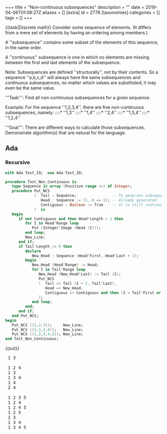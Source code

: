 +++
title = "Non-continuous subsequences"
description = ""
date = 2019-04-06T01:08:27Z
aliases = []
[extra]
id = 2778
[taxonomies]
categories = []
tags = []
+++

{{task|Discrete math}}
Consider some sequence of elements. (It differs from a mere set of elements by having an ordering among members.)

A ''subsequence'' contains some subset of the elements of this sequence, in the same order.

A ''continuous'' subsequence is one in which no elements are missing between the first and last elements of the subsequence.

Note: Subsequences are defined ''structurally'', not by their contents. 
So a sequence ''a,b,c,d'' will always have the same subsequences and continuous subsequences, no matter which values are substituted; it may even be the same value.

'''Task''': Find all non-continuous subsequences for a given sequence. 

Example: For the sequence   ''1,2,3,4'',   there are five non-continuous subsequences, namely: 
::::*   ''1,3''
::::*   ''1,4''
::::*   ''2,4''
::::*   ''1,3,4''
::::*   ''1,2,4''

'''Goal''': There are different ways to calculate those subsequences. Demonstrate algorithm(s) that are natural for the language.


## Ada


### Recursive


```ada
with Ada.Text_IO;  use Ada.Text_IO;

procedure Test_Non_Continuous is
   type Sequence is array (Positive range <>) of Integer;
   procedure Put_NCS
             (  Tail : Sequence;                -- To generate subsequences of
                Head : Sequence := (1..0 => 1); -- Already generated
                Contiguous : Boolean := True    -- It is still continuous
             )  is
   begin
      if not Contiguous and then Head'Length > 1 then
         for I in Head'Range loop
            Put (Integer'Image (Head (I)));
         end loop;
         New_Line;
      end if;
      if Tail'Length /= 0 then 
         declare
            New_Head : Sequence (Head'First..Head'Last + 1);
         begin
            New_Head (Head'Range) := Head;
            for I in Tail'Range loop
               New_Head (New_Head'Last) := Tail (I);
               Put_NCS
               (  Tail => Tail (I + 1..Tail'Last),
                  Head => New_Head,
                  Contiguous => Contiguous and then (I = Tail'First or else Head'Length = 0)
               );
            end loop;
         end;
      end if;
   end Put_NCS;
begin
   Put_NCS ((1,2,3));     New_Line;
   Put_NCS ((1,2,3,4));   New_Line;
   Put_NCS ((1,2,3,4,5)); New_Line;
end Test_Non_Continuous;
```


{{out}}
<pre style="height:30ex;overflow:scroll"> 1 3

 1 2 4
 1 3
 1 3 4
 1 4
 2 4

 1 2 3 5
 1 2 4
 1 2 4 5
 1 2 5
 1 3
 1 3 4
 1 3 4 5
 1 3 5
 1 4
 1 4 5
 1 5
 2 3 5
 2 4
 2 4 5
 2 5
 3 5
```



## ALGOL 68


### Recursive

{{trans|Ada}} - note: This specimen retains the original [[Non-continuous subsequences#Ada|Ada]] coding style. 
{{wont work with|ALGOL 68|Revision 1 - ANDIF, OREL extensions to language used - used to mimic Ada}}
{{works with|ALGOL 68G|Any - tested with release [http://sourceforge.net/projects/algol68/files/algol68g/algol68g-1.18.0/algol68g-1.18.0-9h.tiny.el5.centos.fc11.i386.rpm/download 1.18.0-9h.tiny]}}

{{works with|ELLA ALGOL 68|Any (with appropriate job cards) - tested with release [http://sourceforge.net/projects/algol68/files/algol68toc/algol68toc-1.8.8d/algol68toc-1.8-8d.fc9.i386.rpm/download 1.8-8d]}}

```algol68
PROC test non continuous = VOID: BEGIN
   MODE SEQMODE = CHAR;
   MODE SEQ = [1:0]SEQMODE;
   MODE YIELDSEQ = PROC(SEQ)VOID;

   PROC gen ncs =
             (  SEQ tail,       # To generate subsequences of #
                SEQ head,       #           Already generated #
                BOOL contiguous,#      It is still continuous #
                YIELDSEQ yield
             )  VOID:
   BEGIN
      IF NOT contiguous ANDTH UPB head > 1 THEN
         yield (head)
      FI;
      IF UPB tail /= 0 THEN 
            [UPB head+1]SEQMODE new head;
            new head [:UPB head] := head;
            FOR i TO UPB tail DO
               new head [UPB new head] := tail [i];
               gen ncs
               (  tail[i + 1:UPB tail],
                  new head,
                  contiguous ANDTH (i = LWB tail OREL UPB head = 0),
                  yield
               )
            OD
      FI
   END # put ncs #;

 # FOR SEQ seq IN # gen ncs(("a","e","i","o","u"), (), TRUE, # ) DO ( #
 ##   (SEQ seq)VOID:
      print((seq, new line))
 # OD # )
END; test non continuous
```

{{out}}

```txt

aeiu
aeo
aeou
aeu
ai
aio
aiou
aiu
ao
aou
au
eiu
eo
eou
eu
iu

```


### Iterative

{{trans|C}} - note: This specimen retains the original [[Non-continuous subsequences#C|C]] coding style. 

{{works with|ALGOL 68|Revision 1 - no extensions to language used}}

{{works with|ALGOL 68G|Any - tested with release [http://sourceforge.net/projects/algol68/files/algol68g/algol68g-1.18.0/algol68g-1.18.0-9h.tiny.el5.centos.fc11.i386.rpm/download 1.18.0-9h.tiny]}}

{{works with|ELLA ALGOL 68|Any (with appropriate job cards) - tested with release [http://sourceforge.net/projects/algol68/files/algol68toc/algol68toc-1.8.8d/algol68toc-1.8-8d.fc9.i386.rpm/download 1.8-8d]}}

Note: This specimen can only handle sequences of length less than ''bits width'' of '''bits'''.

```algol68
MODE SEQMODE = STRING;
MODE SEQ = [1:0]SEQMODE;
MODE YIELDSEQ = PROC(SEQ)VOID;

PROC gen ncs = (SEQ seq, YIELDSEQ yield)VOID:
BEGIN
  IF UPB seq - 1 > bits width THEN stop FI;
  [UPB seq]SEQMODE out;  INT upb out;

  BITS lim := 16r1 SHL UPB seq;
  BITS upb k := lim SHR 1;
  # assert(lim); #

  BITS empty = 16r000000000; # const #

  FOR j TO ABS lim-1 DO
    INT state := 1;
    BITS k1 := upb k; 
    WHILE k1 NE empty DO
      BITS b := BIN j AND k1;
      CASE state IN
        # state 1 # IF b NE empty THEN state +:= 1 FI,
        # state 2 # IF b EQ empty THEN state +:= 1 FI,
        # state 3 # 
          BEGIN
            IF b EQ empty THEN GO TO continue k1 FI;
            upb out := 0; 
            BITS k2 := upb k; FOR i WHILE k2 NE empty DO
              IF (BIN j AND k2) NE empty THEN out[upb out +:= 1] := seq[i] FI;
              k2 := k2 SHR 1
            OD;
            yield(out[:upb out]);
            k1 := empty # empty: ending containing loop #
         END
      ESAC;
      continue k1: k1 := k1 SHR 1
    OD
  OD
END;

main:(
  []STRING seqs = ("a","e","i","o","u");
# FOR SEQ seq IN # gen ncs(seqs, # ) DO ( #
##   (SEQ seq)VOID:
    print((seq, new line))
# OD # )
)
```

{{out}}

```txt

iu
eu
eo
eou
eiu
au
ao
aou
ai
aiu
aio
aiou
aeu
aeo
aeou
aeiu

```



## AutoHotkey

using filtered templates
ahk forum: [http://www.autohotkey.com/forum/viewtopic.php?p=277328#277328 discussion]


```AutoHotkey
MsgBox % noncontinuous("a,b,c,d,e", ",")
MsgBox % noncontinuous("1,2,3,4", ",")

noncontinuous(list, delimiter)
{
stringsplit, seq, list, %delimiter%
n := seq0                                            ; sequence length
Loop % x := (1<<n) - 1 {                                  ; try all 0-1 candidate sequences
   If !RegExMatch(b:=ToBin(A_Index,n),"^0*1*0*$") {  ; drop continuous subsequences
      Loop Parse, b
         t .= A_LoopField ? seq%A_Index% " " : ""         ; position -> number
		 t .= "`n"                                   ; new sequences in new lines
   }
}
return t
}

ToBin(n,W=16) {  ; LS W-bits of Binary representation of n
   Return W=1 ? n&1 : ToBin(n>>1,W-1) . n&1
}
```



## BBC BASIC

{{works with|BBC BASIC for Windows}}

```bbcbasic
      DIM list1$(3)
      list1$() = "1", "2", "3", "4"
      PRINT "For [1, 2, 3, 4] non-continuous subsequences are:"
      PROCnon_continuous_subsequences(list1$())
      DIM list2$(4)
      list2$() = "1", "2", "3", "4", "5"
      PRINT "For [1, 2, 3, 4, 5] non-continuous subsequences are:"
      PROCnon_continuous_subsequences(list2$())
      END
      
      DEF PROCnon_continuous_subsequences(l$())
      LOCAL i%, j%, g%, n%, r%, s%, w%, a$, b$
      n% = DIM(l$(),1)
      FOR s% = 0 TO n%-2
        FOR g% = s%+1 TO n%-1
          a$ = "["
          FOR i% = s% TO g%-1
            a$ += l$(i%) + ", "
          NEXT
          FOR w% = 1 TO n%-g%
            r% = n%+1-g%-w%
            FOR i% = 1 TO 2^r%-1 STEP 2
              b$ = a$
              FOR j% = 0 TO r%-1
                IF i% AND 2^j% b$ += l$(g%+w%+j%) + ", "
              NEXT
              PRINT LEFT$(LEFT$(b$)) + "]"
            NEXT i%
          NEXT w%
        NEXT g%
      NEXT s%
      ENDPROC
```

{{out}}

```txt

For [1, 2, 3, 4] non-continuous subsequences are:
[1, 3]
[1, 3, 4]
[1, 4]
[1, 2, 4]
[2, 4]
For [1, 2, 3, 4, 5] non-continuous subsequences are:
[1, 3]
[1, 3, 4]
[1, 3, 5]
[1, 3, 4, 5]
[1, 4]
[1, 4, 5]
[1, 5]
[1, 2, 4]
[1, 2, 4, 5]
[1, 2, 5]
[1, 2, 3, 5]
[2, 4]
[2, 4, 5]
[2, 5]
[2, 3, 5]
[3, 5]

```



## Bracmat


```Bracmat
( ( noncontinuous
  =   sub
    .     ( sub
          =   su a nc
            .   !arg:(?su.?nc)
              &   !su
                :   %
                    %?a
                    ( %:[%(sub$(!sjt.!nc !a))
                    |   ?
                      & !nc:~
                      & out$(!nc !a)
                      & ~
                    )
          )
        & sub$(dummy !arg.)
      | 
  )
& noncontinuous$(e r n i t)
);

```

{{out}}

```txt
e n t
e n
e n i
e n i t
e i
e i t
e t
e r i
e r i t
e r t
e r n t
r i
r i t
r t
r n t
n t
```



## C

Note: This specimen can only handle lists of length less than the number of bits in an '''int'''. 

```C>#include <assert.h

#include <stdio.h>

int main(int c, char **v)
{
	unsigned int n = 1 << (c - 1), i = n, j, k;
	assert(n);

	while (i--) {
		if (!(i & (i + (i & -(int)i)))) // consecutive 1s
			continue;

		for (j = n, k = 1; j >>= 1; k++)
			if (i & j) printf("%s ", v[k]);

		putchar('\n');
	}

	return 0;
}
```

Example use:

```txt

$ ./noncont 1 2 3 4
1 2 4 
1 3 4 
1 3 
2 4 
1 4 
$ ./noncont 1 2 3 4 5 6 7 8 9 0 | wc -l
968

```


Using "consecutive + gap + any subsequence" to produce disjointed sequences:

```c>#include <assert.h

#include <stdio.h>
#include <stdlib.h>

void binprint(unsigned int n, unsigned int m)
{
	char c[sizeof(n) * 8 + 1];
	int i = 0;
	while (m >>= 1)	c[i++] = n & m ? '#' : '-';
	c[i] = 0;
	puts(c);
}

int main(int c, char **v)
{
	unsigned int n, gap, left, right;
	if (c < 2 || ! (n = 1 << atoi(v[1]))) n = 16;

	for (gap = 2; gap < n; gap <<= 1)
		for (left = gap << 1; left < n; left |= left << 1)
			for (right = 1; right < gap; right++)
				binprint(left | right, n);

	return 0;
}
```


### Recursive method

Using recursion and a state transition table.

```c>#include <stdio.h


typedef unsigned char sint;
enum states { s_blnk = 0, s_tran, s_cont, s_disj };

/* Recursively look at each item in list, taking both choices of
   picking the item or not.  The state at each step depends on prvious
   pickings, with the state transition table:
	blank + no pick -> blank
	blank + pick -> contiguous
	transitional + no pick -> transitional
	transitional + pick -> disjoint
	contiguous + no pick -> transitional
	contiguous + pick -> contiguous
	disjoint + pick -> disjoint
	disjoint + no pick -> disjoint
   At first step, before looking at any item, state is blank.
   Because state is known at each step and needs not be calculated,
   it can be quite fast.
*/
unsigned char tbl[][2] = {
	{ s_blnk, s_cont },
	{ s_tran, s_disj },
	{ s_tran, s_cont },
	{ s_disj, s_disj },
};

void pick(sint n, sint step, sint state, char **v, unsigned long bits)
{
	int i, b;
	if (step == n) {
		if (state != s_disj) return;
		for (i = 0, b = 1; i < n; i++, b <<= 1)
			if ((b & bits)) printf("%s ", v[i]);
		putchar('\n');
		return;
	}

	bits <<= 1;
	pick(n, step + 1, tbl[state][0], v, bits); /* no pick */
	pick(n, step + 1, tbl[state][1], v, bits | 1); /* pick */
}

int main(int c, char **v)
{
	if (c - 1 >= sizeof(unsigned long) * 4)
		printf("Too many items");
	else
		pick(c - 1, 0, s_blnk, v + 1, 0);
	return 0;
}
```
running it:

```txt
% ./a.out 1 2 3 4
1 3 
1 4 
2 4 
1 2 4 
1 3 4
% ./a.out 1 2 3 4 5 6 7 8 9 0 | wc -l
968
```



## C++


```cpp

/*
 * Nigel Galloway, July 19th., 2017 - Yes well is this any better?
 */
class N{
  uint n,i,g,e,l;
public:
  N(uint n): n(n-1),i{},g{},e(1),l(n-1){}
  bool hasNext(){
    g=(1<<n)+e;for(i=l;i<n;++i) g+=1<<i;
    if (l==2)             {l=--n; e=1; return true;}
    if (e<((1<<(l-1))-1)) {++e;        return true;}
                           e=1; --l;   return (l>0);
  }
  uint next() {return g;}
};

```

Which may be used as follows:

```cpp

int main(){
  N n(4);
  while (n.hasNext()) std::cout << n.next() << "\t* " << std::bitset<4>(n.next()) << std::endl;
}

```

{{out}}

```txt

9       * 1001
10      * 1010
11      * 1011
13      * 1101
5       * 0101

```

I can count the length of the sequence:

```cpp

int main(){
  N n(31);
  int z{};for (;n.hasNext();++z); std::cout << z << std::endl;
}

```

{{out}}

```txt

2147483151

```



## C sharp


```csharp
using System;
using System.Collections.Generic;
using System.Linq;

class Program
{
    public static void Main() {
        var sequence = new[] { "A", "B", "C", "D" };
        foreach (var subset in Subsets(sequence.Length).Where(s => !IsContinuous(s))) {
            Console.WriteLine(string.Join(" ", subset.Select(i => sequence[i])));
        }
    }
    
    static IEnumerable<List<int>> Subsets(int length) {
        int[] values = Enumerable.Range(0, length).ToArray();
        var stack = new Stack<int>(length);
        for (int i = 0; stack.Count > 0 || i < length; ) {
            if (i < length) {
                stack.Push(i++);
                yield return (from index in stack.Reverse() select values[index]).ToList();
            } else {
                i = stack.Pop() + 1;
                if (stack.Count > 0) i = stack.Pop() + 1;
            }
        }
    }

    static bool IsContinuous(List<int> list) => list[list.Count - 1] - list[0] + 1 == list.Count;

}
```

{{out}}

```txt

A B D
A C
A C D
A D
B D

```



## Clojure


Here's a simple approach that uses the clojure.contrib.combinatorics library to generate subsequences, and then filters out the continuous subsequences using a naïve subseq test:


```lisp

(use '[clojure.contrib.combinatorics :only (subsets)])

(defn of-min-length [min-length]
  (fn [s] (>= (count s) min-length)))

(defn runs [c l]
  (map (partial take l) (take-while not-empty (iterate rest c))))

(defn is-subseq? [c sub]
  (some identity (map = (runs c (count sub)) (repeat sub))))

(defn non-continuous-subsequences [s]
  (filter (complement (partial is-subseq? s)) (subsets s)))


(filter (of-min-length 2) (non-continuous-subsequences [:a :b :c :d]))

```



## CoffeeScript

Use binary bitmasks to enumerate our sequences.

```coffeescript

is_contigous_binary = (n) ->
  # return true if binary representation of n is
  # of the form 1+0+
  # examples:
  #     0 true
  #     1 true
  #   100 true
  #   110 true
  #  1001 false
  #  1010 false

  # special case zero, or you'll get an infinite loop later
  return true if n == 0

  # first remove 0s from end
  while n % 2 == 0
    n = n / 2
  
  # next, take advantage of the fact that a continuous
  # run of 1s would be of the form 2^n - 1
  is_power_of_two(n + 1)

is_power_of_two = (m) ->
  while m % 2 == 0
    m = m / 2
  m == 1

seq_from_bitmap = (arr, n) ->
  # grabs elements from array according to a bitmap
  # e.g. if n == 13 (1101), and arr = ['a', 'b', 'c', 'd'],
  # then return ['a', 'c', 'd'] (flipping bits to 1011, so
  # that least significant bit comes first)
  i = 0
  new_arr = []
  while n > 0
    if n % 2 == 1
      new_arr.push arr[i]
      n -= 1
    n /= 2
    i += 1
  new_arr

non_contig_subsequences = (arr) ->
  # Return all subsqeuences from an array that have a "hole" in
  # them.  The order of the subsequences is not specified here.
    
  # This algorithm uses binary counting, so it is limited to
  # small lists, but large lists would be unwieldy regardless.
  bitmasks = [0...Math.pow(2, arr.length)]
  (seq_from_bitmap arr, n for n in bitmasks when !is_contigous_binary n)

arr = [1,2,3,4]
console.log non_contig_subsequences arr
for n in [1..10]
  arr = [1..n]
  num_solutions = non_contig_subsequences(arr).length
  console.log "for n=#{n} there are #{num_solutions} solutions"

```


{{out}}

```txt

> coffee non_contig_subseq.coffee 
[ [ 1, 3 ],
  [ 1, 4 ],
  [ 2, 4 ],
  [ 1, 2, 4 ],
  [ 1, 3, 4 ] ]
for n=1 there are 0 solutions
for n=2 there are 0 solutions
for n=3 there are 1 solutions
for n=4 there are 5 solutions
for n=5 there are 16 solutions
for n=6 there are 42 solutions
for n=7 there are 99 solutions
for n=8 there are 219 solutions
for n=9 there are 466 solutions
for n=10 there are 968 solutions

```



## Common Lisp


<!-- kind thanks to people on #lisp for keeping me company while i debugged this one.
     originally i had (mapcar #'car ...) in function's last expression and sat dumbfounded
     looking at the screen wondering what's wrong for about half an hour -->


```lisp
(defun all-subsequences (list)
  (labels ((subsequences (tail &optional (acc '()) (result '()))
             "Return a list of the subsequence designators of the
              subsequences of tail. Each subsequence designator is a
              list of tails of tail, the subsequence being the first
              element of each tail."
             (if (endp tail)
               (list* (reverse acc) result)
               (subsequences (rest tail) (list* tail acc)
                             (append (subsequences (rest tail) acc) result))))
           (continuous-p (subsequence-d)
             "True if the designated subsequence is continuous."
             (loop for i in subsequence-d
                   for j on (first subsequence-d)
                   always (eq i j)))
           (designated-sequence (subsequence-d)
             "Destructively transforms a subsequence designator into
              the designated subsequence."
             (map-into subsequence-d 'first subsequence-d)))
    (let ((nc-subsequences (delete-if #'continuous-p (subsequences list))))
      (map-into nc-subsequences #'designated-sequence nc-subsequences))))
```


{{trans|Scheme}}


```lisp
(defun all-subsequences2 (list)
  (labels ((recurse (s list)
             (if (endp list)
                 (if (>= s 3)
                     '(())
                     '())
                 (let ((x (car list))
                       (xs (cdr list)))
                   (if (evenp s)
                       (append (mapcar (lambda (ys) (cons x ys))
                                       (recurse (+ s 1) xs))
                               (recurse s xs))
                       (append (mapcar (lambda (ys) (cons x ys))
                                       (recurse s xs))
                               (recurse (+ s 1) xs)))))))
    (recurse 0 list)))
```



## D


### Recursive Version

{{trans|Python}}

```d
T[][] ncsub(T)(in T[] seq, in uint s=0) pure nothrow @safe {
    if (seq.length) {
        typeof(return) aux;
        foreach (ys; ncsub(seq[1 .. $], s + !(s % 2)))
            aux ~= seq[0] ~ ys;
        return aux ~ ncsub(seq[1 .. $], s + s % 2);
    } else
        return new typeof(return)(s >= 3, 0);
}

void main() @safe {
    import std.stdio;

    [1, 2, 3].ncsub.writeln;
    [1, 2, 3, 4].ncsub.writeln;
    foreach (const nc; [1, 2, 3, 4, 5].ncsub)
        nc.writeln;
}
```

{{out}}

```txt
[[1, 3]]
[[1, 2, 4], [1, 3, 4], [1, 3], [1, 4], [2, 4]]
[1, 2, 3, 5]
[1, 2, 4, 5]
[1, 2, 4]
[1, 2, 5]
[1, 3, 4, 5]
[1, 3, 4]
[1, 3, 5]
[1, 3]
[1, 4, 5]
[1, 4]
[1, 5]
[2, 3, 5]
[2, 4, 5]
[2, 4]
[2, 5]
[3, 5]
```



### Faster Lazy Version

This version doesn't copy the sub-arrays.

```d
struct Ncsub(T) {
    T[] seq;

    int opApply(int delegate(ref T[]) dg) const {
        immutable n = seq.length;
        int result;
        auto S = new T[n];

        OUTER: foreach (immutable i; 1 .. 1 << n) {
            uint lenS;
            bool nc = false;
            foreach (immutable j; 0 .. n + 1) {
                immutable k = i >> j;
                if (k == 0) {
                    if (nc) {
                        auto auxS = S[0 .. lenS];
                        result = dg(auxS);
                        if (result)
                            break OUTER;
                    }
                    break;
                } else if (k % 2) {
                    S[lenS] = seq[j];
                    lenS++;
                } else if (lenS)
                    nc = true;
            }
        }

        return result;
    }
}

void main() {
    import std.array, std.range;

    //assert(24.iota.array.Ncsub!int.walkLength == 16_776_915);
    auto r = 24.iota.array;
    uint counter = 0;
    foreach (s; Ncsub!int(r))
        counter++;
    assert(counter == 16_776_915);
}
```



### Generator Version

This version doesn't copy the sub-arrays, and it's a little slower than the opApply-based version.

```d
import std.stdio, std.array, std.range, std.concurrency;

Generator!(T[]) ncsub(T)(in T[] seq) {
    return new typeof(return)({
        immutable n = seq.length;
        auto S = new T[n];

        foreach (immutable i; 1 .. 1 << n) {
            uint lenS = 0;
            bool nc = false;
            foreach (immutable j; 0 .. n + 1) {
                immutable k = i >> j;
                if (k == 0) {
                    if (nc)
                        yield(S[0 .. lenS]);
                    break;
                } else if (k % 2) {
                    S[lenS] = seq[j];
                    lenS++;
                } else if (lenS)
                    nc = true;
            }
        }
    });
}

void main() {
    assert(24.iota.array.ncsub.walkLength == 16_776_915);

    [1, 2, 3].ncsub.writeln;
    [1, 2, 3, 4].ncsub.writeln;
    foreach (const nc; [1, 2, 3, 4, 5].ncsub)
        nc.writeln;
}
```



## Elixir

{{trans|Erlang}}

```elixir
defmodule RC do
  defp masks(n) do
    maxmask = trunc(:math.pow(2, n)) - 1
    Enum.map(3..maxmask, &Integer.to_string(&1, 2))
    |> Enum.filter_map(&contains_noncont(&1), &String.rjust(&1, n, ?0)) # padding
  end
 
  defp contains_noncont(n) do
    Regex.match?(~r/10+1/, n)
  end
 
  defp apply_mask_to_list(mask, list) do
    Enum.zip(to_char_list(mask), list)
    |> Enum.filter_map(fn {include, _} -> include > ?0 end, fn {_, value} -> value end)
  end

  def ncs(list) do
    Enum.map(masks(length(list)), fn mask -> apply_mask_to_list(mask, list) end)
  end
end

IO.inspect RC.ncs([1,2,3])
IO.inspect RC.ncs([1,2,3,4])
IO.inspect RC.ncs('abcd')
```


{{out}}

```txt

[[1, 3]]
[[2, 4], [1, 4], [1, 3], [1, 3, 4], [1, 2, 4]]
['bd', 'ad', 'ac', 'acd', 'abd']

```



## Erlang

Erlang's not optimized for strings or math, so this is pretty inefficient. Nonetheless, it works by generating the set of all possible "bitmasks" (represented as strings), filters for those with non-continuous subsequences, and maps from that set over the list. One immediate point for optimization that would complicate the code a bit would be to compile the regular expression, the problem being where you'd put it.


```erlang
-module(rosetta).
-export([ncs/1]).

masks(N) ->
    MaxMask = trunc(math:pow(2, N)),
    Total = lists:map(fun(X) -> integer_to_list(X, 2) end,
                lists:seq(3, MaxMask)),
    Filtered = lists:filter(fun(X) -> contains_noncont(X) end, Total),
    lists:map(fun(X) -> string:right(X, N, $0) end, Filtered). % padding
   
contains_noncont(N) ->
    case re:run(N, "10+1") of
        {match, _} -> true;
        nomatch -> false
    end.

apply_mask_to_list(Mask, List) ->
    Zipped = lists:zip(Mask, List),
    Filtered = lists:filter(fun({Include, _}) -> Include > 48 end, Zipped),
    lists:map(fun({_, Value}) -> Value end, Filtered).

ncs(List) ->
    lists:map(fun(Mask) -> apply_mask_to_list(Mask, List) end,
                masks(length(List))).
```


{{out}}

```txt

Eshell V5.10.1  (abort with ^G)
1> c(rosetta).
{ok,rosetta}
2> rosetta:ncs([1,2,3,4]).
[[2,4],[1,4],[1,3],[1,3,4],[1,2,4]]

```


=={{header|F_Sharp|F#}}==
===Generate only the non-continuous subsequences===

```fsharp

(*
  A function to generate only the non-continuous subsequences.
  Nigel Galloway July 20th., 2017
*)
let N n =
  let     fn n = Seq.map (fun g->(2<<<n)+g)
  let rec fg n = seq{if n>0 then yield! seq{1..((1<<<n)-1)}|>fn n; yield! fg (n-1)|>fn n}
  Seq.collect fg ({1..(n-2)})

```

This may be used as follows:

```fsharp

let Ng ng = N ng |> Seq.iter(fun n->printf "%2d -> " n; {0..(ng-1)}|>Seq.iter (fun g->if (n&&&(1<<<g))>0 then printf "%d " (g+1));printfn "")
Ng 4

```

{{out}}

```txt

 5 -> 1 3 
 9 -> 1 4 
10 -> 2 4 
11 -> 1 2 4 
13 -> 1 3 4 

```

Counting the number of non-continuous subsequences is interesting:

```txt

> Seq.length (N 20);;                                                                 
Real: 00:00:00.169, CPU: 00:00:00.169, GC gen0: 0, gen1: 0
val it : int = 1048365
> Seq.length (N 23);;
Real: 00:00:01.238, CPU: 00:00:01.239, GC gen0: 0, gen1: 0
val it : int = 8388331
> Seq.length (N 24);;
Real: 00:00:02.520, CPU: 00:00:02.523, GC gen0: 0, gen1: 0
val it : int = 16776915
> Seq.length (N 25);;
Real: 00:00:04.926, CPU: 00:00:04.930, GC gen0: 0, gen1: 0
val it : int = 33554106

```


### Generate all subsequences and filter out the continuous


```fsharp

(*
  A function to filter out continuous subsequences.
  Nigel Galloway July 24th., 2017
*)
let Nonseq n=
  let fn = function
    |((n,0),true )->(n+1,1)
    |((n,_),false)->(n,0)
    |(n,_)        ->n
  {5..(1<<<n)-1}|>Seq.choose(fun i->if fst({0..n-1}|>Seq.takeWhile(fun n->(1<<<(n-1))<i)|>Seq.fold(fun n g->fn (n,(i&&&(1<<<g)>0)))(0,0)) > 1 then Some(i) else None)

```

Again counting the number of non-continuous subsequences

```txt

> Seq.length (Nonseq 20);;
Real: 00:00:02.356, CPU: 00:00:02.389, GC gen0: 183, gen1: 0
val it : int = 1048365
> Seq.length (Nonseq 23);;
Real: 00:00:20.714, CPU: 00:00:20.950, GC gen0: 1571, gen1: 0
val it : int = 8388331
> Seq.length (Nonseq 24);;
Real: 00:00:43.129, CPU: 00:00:43.601, GC gen0: 3216, gen1: 0
val it : int = 16776915
> Seq.length (Nonseq 25);;
Real: 00:01:28.853, CPU: 00:01:29.869, GC gen0: 6577, gen1: 0
val it : int = 33554106

```


### Conclusion

Find a better filter or use the generator.


## Go

Generate the power set (power sequence, actually) with a recursive function, but keep track of the state of the subsequence on the way down.  When you get to the bottom, if state == non-continuous, then include the subsequence.  It's just filtering merged in with generation.

```go
package main

import "fmt"

const ( // state:
    m   = iota // missing:  all elements missing so far
    c          // continuous:  all elements included so far are continuous
    cm         // one or more continuous followed by one or more missing
    cmc        // non-continuous subsequence
)

func ncs(s []int) [][]int {
    if len(s) < 3 {
        return nil
    }
    return append(n2(nil, s[1:], m), n2([]int{s[0]}, s[1:], c)...)
}

var skip = []int{m, cm, cm, cmc}
var incl = []int{c, c, cmc, cmc}

func n2(ss, tail []int, seq int) [][]int {
    if len(tail) == 0 {
        if seq != cmc {
            return nil
        }
        return [][]int{ss}
    }
    return append(n2(append([]int{}, ss...), tail[1:], skip[seq]),
        n2(append(ss, tail[0]), tail[1:], incl[seq])...)
}

func main() {
    ss := ncs([]int{1, 2, 3, 4})
    fmt.Println(len(ss), "non-continuous subsequences:")
    for _, s := range ss {
        fmt.Println("  ", s)
    }
}
```

{{out}}

```txt

5 non-continuous subsequences:
   [2 4]
   [1 4]
   [1 3]
   [1 3 4]
   [1 2 4]

```



## Haskell



### Generalized monadic filter



```haskell
action p x = if p x then succ x else x

fenceM p q s []     = guard (q s) >> return []
fenceM p q s (x:xs) = do
  (f,g) <- p 
  ys <- fenceM p q (g s) xs
  return $ f x ys

ncsubseq = fenceM [((:), action even), (flip const, action odd)] (>= 3) 0
```


{{out}}

```txt
*Main> ncsubseq [1..3]
[[1,3]]
*Main> ncsubseq [1..4]
[[1,2,4],[1,3,4],[1,3],[1,4],[2,4]]
*Main> ncsubseq [1..5]
[[1,2,3,5],[1,2,4,5],[1,2,4],[1,2,5],[1,3,4,5],[1,3,4],[1,3,5],[1,3],[1,4,5],[1,4],[1,5],[2,3,5],[2,4,5],[2,4],[2,5],[3,5]]
```



### Filtered templates


This implementation works by computing templates of all possible subsequences of the given length of sequence, discarding the continuous ones, then applying the remaining templates to the input list.


```haskell
continuous = null . dropWhile not . dropWhile id . dropWhile not
ncs xs = map (map fst . filter snd . zip xs) $
           filter (not . continuous) $
             mapM (const [True,False]) xs
```



### Recursive

Recursive method with powerset as helper function.


```haskell
import Data.List

poset = foldr (\x p -> p ++ map (x:) p) [[]]

ncsubs [] = [[]]
ncsubs (x:xs) = tail $ nc [x] xs
  where
    nc [_] [] = [[]]
    nc (_:x:xs) [] = nc [x] xs
    nc  xs (y:ys) = (nc (xs++[y]) ys) ++ map (xs++) (tail $ poset ys)
```


{{out}}

```txt

 *Main> ncsubs "aaa"
 ["aa"]
 (0.00 secs, 0 bytes)
 *Main> ncsubs [9..12]
 [[10,12],[9,10,12],[9,12],[9,11],[9,11,12]]
 (0.00 secs, 522544 bytes)
 *Main> ncsubs []
 [[]]
 (0.00 secs, 0 bytes)
 *Main> ncsubs [1]
 []
 (0.00 secs, 0 bytes)

```


A disjointed subsequence is a consecutive subsequence followed by a gap, 
then by any nonempty subsequence to its right:

```haskell
import Data.List (subsequences, tails, delete)

disjoint a = concatMap (cutAt a) [1..length a - 2] where
	cutAt s n = [a ++ b |	b <- delete [] (subsequences right),
				a <- init (tails left) ] where
		(left, _:right) = splitAt n s

main = print $ length $ disjoint [1..20]
```


Build a lexicographic list of consecutive subsequences, 
and a list of all subsequences, then subtract one from the other:

```haskell
import Data.List (inits, tails)

subseqs = foldr (\x s -> [x] : map (x:) s ++ s) []

consecs = concatMap (tail.inits) . tails

minus [] [] = []
minus (a:as) bb@(b:bs)
	| a == b = minus as bs
	| otherwise = a:minus as bb

disjoint s = (subseqs s) `minus` (consecs s)

main = mapM_ print $ disjoint [1..4]
```



## J

We select those combinations where the end of the first continuous subsequence appears before the start of the last continuous subsequence:


```J
allmasks=: 2 #:@i.@^ #
firstend=:1 0 i.&1@E."1 ]
laststart=: 0 1 {:@I.@E."1 ]
noncont=: <@#~ (#~ firstend < laststart)@allmasks
```


Example use:

```J
   noncont 1+i.4
┌───┬───┬───┬─────┬─────┐
│2 4│1 4│1 3│1 3 4│1 2 4│
└───┴───┴───┴─────┴─────┘
   noncont 'aeiou'
┌──┬──┬──┬───┬───┬──┬──┬───┬──┬───┬───┬────┬───┬───┬────┬────┐
│iu│eu│eo│eou│eiu│au│ao│aou│ai│aiu│aio│aiou│aeu│aeo│aeou│aeiu│
└──┴──┴──┴───┴───┴──┴──┴───┴──┴───┴───┴────┴───┴───┴────┴────┘
   #noncont i.10
968
```


Alternatively, since there are relatively few continuous sequences, we could specifically exclude them:


```J
contmasks=: a: ;@,  1 <:/~@i.&.>@i.@+ #
noncont=: <@#~ (allmasks -. contmasks)
```


(we get the same behavior from this implementation)


## Java


```java
public class NonContinuousSubsequences {

    public static void main(String args[]) {
        seqR("1234", "", 0, 0);
    }

    private static void seqR(String s, String c, int i, int added) {
        if (i == s.length()) {
            if (c.trim().length() > added)
                System.out.println(c);
        } else {
            seqR(s, c + s.charAt(i), i + 1, added + 1);
            seqR(s, c + ' ', i + 1, added);
        }
    }
}
```



```txt
12 4
1 34
1 3 
1  4
 2 4
```



## JavaScript

Uses powerset() function from [[Power Set#JavaScript|here]]. Uses a JSON stringifier from http://www.json.org/js.html

{{works with|SpiderMonkey}}

```javascript
function non_continuous_subsequences(ary) {
    var non_continuous = new Array();
    for (var i = 0; i < ary.length; i++) {
        if (! is_array_continuous(ary[i])) {
            non_continuous.push(ary[i]);
        }
    }
    return non_continuous;
}

function is_array_continuous(ary) {
    if (ary.length < 2)
        return true;
    for (var j = 1; j < ary.length; j++) {
        if (ary[j] - ary[j-1] != 1) {
            return false;
        }
    }
    return true;
}

load('json2.js'); /* http://www.json.org/js.html */

print(JSON.stringify( non_continuous_subsequences( powerset([1,2,3,4]))));
```


{{out}}

```txt
[[1,3],[1,4],[2,4],[1,2,4],[1,3,4]]
```



## jq

{{works with|jq|1.4}}
In order to handle arrays of more than a handful of elements, we define
non_continuous_subsequences/0 as a generator; that is, it produces a
stream of arrays, each of which is a non-continuous subsequence of the given sequence.

Since the non-continuous subsequences are dense in the set of all
subsets, we will use the powerset approach, and accordingly begin by
defining subsets/0 as a generator.

```jq
# Generate a stream of subsets of the input array
def subsets:
  if length == 0 then []
  else .[0] as $first
    | (.[1:] | subsets) 
    | ., ([$first] + .)
  end ;

# Generate a stream of non-continuous indices in the range 0 <= i < .
def non_continuous_indices:
  [range(0;.)] | subsets
  | select(length > 1 and length != 1 + .[length-1] - .[0]) ;

def non_continuous_subsequences:
  (length | non_continuous_indices) as $ix
  | [.[ $ix[] ]] ;
```

'''Example''': 
To show that the above approach can be used for relatively large n, let us count the number of non-continuous subsequences of [0, 1, ..., 19].

```jq
def count(f): reduce f as $i (0; . + 1);

count( [range(0;20)] | non_continuous_subsequences)

```

{{out}}
 $ jq -n -f powerset_generator.jq
 1048365


## Julia

{{works with|Julia|0.6}}

This solution uses an iterator over non-contiguous sub-sequences, <tt>NCSubSeq</tt>.  In the spirit of Julia's <tt>permutations</tt> and <tt>combinations</tt> built-ins, <tt>NCSubSeq</tt> provides an array of indices that can be used to create each subsequence from the full sequence.  Sub-sequences are indexed by integers whose bit patterns indicate which members are included.

<tt>NCSubSeq</tt> works by filtering indices according to whether all <tt>1</tt>s in these indices have bit pattern that are contiguous (using the <tt>iscontseq</tt> functions).  This is an easy to implement approach.  Greater efficiency might be achieved by exploiting the property that a sequence is contiguous if and only if its index is a difference of two powers of 2.  This property is used to create the <tt>length(NCSubSeq(n))</tt> function, which gives the number of non-contiguous sub-sequences of a sequence of length <tt>n</tt>.

<tt>NCSubSeq</tt> works transparently for sequence lengths up to <tt>WORD_SIZE-1</tt> (typically 63).  It can be extended to work for longer sequences by casting <tt>n</tt> to a larger integer, e.g. using <tt>Big(n)</tt>.  A more polished implementation would handle this extension behind the scenes.

'''Iterator and Functions'''

```Julia
iscontseq(n::Integer) = count_zeros(n) == leading_zeros(n) + trailing_zeros(n)
iscontseq(n::BigInt)  = !ismatch(r"0", rstrip(bin(n), '0'))

function makeint2seq(n::Integer)
    const idex = collect(1:n)
    function int2seq(m::Integer)
        d = digits(m, 2, n)
        idex[d .== 1]
    end
    return int2seq
end

struct NCSubSeq{T<:Integer}
    n::T
end

mutable struct NCSubState{T<:Integer}
    m::T
    m2s::Function
end

Base.iteratorsize(::NCSubSeq) = Base.HasLength()
Base.length(a::NCSubSeq) = 2 ^ a.n - a.n * (a.n + 1) ÷ 2 - 1

Base.start(a::NCSubSeq) = NCSubState(5, makeint2seq(a.n))
Base.done(a::NCSubSeq, as::NCSubState) = 2 ^ a.n - 3 < as.m
function Base.next(a::NCSubSeq, as::NCSubState)
    s = as.m2s(as.m)
    as.m += 1
    while iscontseq(as.m)
        as.m += 1
    end
    return (s, as)
end

n = 4
println("Testing NCSubSeq for ", n, " items:\n ", join(NCSubSeq(n), " "))

s = "Rosetta"
cs = split(s, "")
m = 10
n = length(NCSubSeq(length(s))) - m
println("\nThe first and last ", m, " NC sub-sequences of \"", s, "\":")
for (i, a) in enumerate(NCSubSeq(length(cs)))
    i <= m || n < i || continue
    println(@sprintf "%6d %s" i join(cs[a], ""))
    i == m || continue
    println("    .. ......")
end

using IterTools.chain

println("\nThe first and last ", m, " NC sub-sequences of \"", s, "\"")
for x in IterTools.chain(1:10, 20:10:40, big.(50:50:200))
    @printf "%7d → %d\n" x length(NCSubSeq(x))
end
```


{{out}}

```txt
Testing NCSubSeq for 4 items:
 [1, 3] [1, 4] [2, 4] [1, 2, 4] [1, 3, 4]

The first and last 10 NC sub-sequences of "Rosetta":
     1 Rs
     2 Re
     3 oe
     4 Roe
     5 Rse
     6 Rt
     7 ot
     8 Rot
     9 st
    10 Rst
    .. ......
    90 otta
    91 Rotta
    92 stta
    93 Rstta
    94 ostta
    95 Rostta
    96 Retta
    97 oetta
    98 Roetta
    99 Rsetta

The first and last 10 NC sub-sequences of "Rosetta"
      1 → 0
      2 → 0
      3 → 1
      4 → 5
      5 → 16
      6 → 42
      7 → 99
      8 → 219
      9 → 466
     10 → 968
     20 → 1048365
     30 → 1073741358
     40 → 1099511626955
     50 → 1125899906841348
    100 → 1267650600228229401496703200325
    150 → 1427247692705959881058285969449495136382735298
    200 → 1606938044258990275541962092341162602522202993782792835281275
```



## Kotlin


```scala
// version 1.1.2

fun <T> ncs(a: Array<T>) { 
    fun generate(m: Int, k: Int, c: IntArray) {
        if (k == m) {
            if (c[m - 1] != c[0] + m - 1) {
                for (i in 0 until m)  print("${a[c[i]]} ")                
                println()
            }
        }
        else { 
            for (j in 0 until a.size) {
                if (k == 0 || j > c[k - 1]) {
                    c[k] = j
                    generate(m, k + 1, c)
                }
            }
        }
    }

    for (m in 2 until a.size) {
        val c = IntArray(m) 
        generate(m, 0, c)
    }    
}  

fun main(args: Array<String>) {
    val a = arrayOf(1, 2, 3, 4)
    ncs(a)
    println()
    val ca = arrayOf('a', 'b', 'c', 'd', 'e')
    ncs(ca)
}
```


{{out}}

```txt

1 3 
1 4 
2 4 
1 2 4 
1 3 4 

a c 
a d 
a e 
b d 
b e 
c e 
a b d 
a b e 
a c d 
a c e 
a d e 
b c e 
b d e 
a b c e 
a b d e 
a c d e 

```


## M2000 Interpreter


```M2000 Interpreter

Module Non_continuous_subsequences (item$(), display){
	Function positions(n) {
		function onebit {
			=lambda b=false (&c)-> {
				=b :if c then  b~:c=not b
			}
		}
		dim k(n)=onebit(), p(n)
		m=true
		flush
		for i=1 to 2^n {
			for j=0 to n-1 :p(j)= k(j)(&m) :next 
			m1=p(0)
			m2=0
			for j=1 to n-1
				if m2 then if m1>p(j) then m2=2:exit for
				if m1 < p(j) then m2++
				m1=p(j)
			next
			if m2=2 then data cons(p())' push a copy of p() to end of stack
			m=true
		}
		=array([])
	}

	a=positions(len(item$()))
	if display then
		For i=0 to len(a)-1
			b=array(a,i)
			line$=format$("{0::-5})",i+1,)
			for j=0 to len(b)-1
				if array(b,j) then line$+=" "+item$(j)
			next
			print line$
			doc$<=line$+{
			}
		next
	end if
	line$="Non continuous subsequences:"+str$(len(a))
	Print line$
	doc$<=line$+{
	}	
}
global doc$
document doc$   ' change string to document object
Non_continuous_subsequences ("1","2","3","4"), true
Non_continuous_subsequences ("a","e","i","o","u"), true
Non_continuous_subsequences ("R","o","s","e","t","t","a"), true
Non_continuous_subsequences ("1","2","3","4","5","6","7","8","9","0"), false
clipboard doc$

```


{{out}}
<pre style="height:30ex;overflow:scroll">
    1) 1 3
    2) 1 4
    3) 2 4
    4) 1 2 4
    5) 1 3 4
Non continuous subsequences: 5
    1) a i
    2) a o
    3) e o
    4) a e o
    5) a i o
    6) a u
    7) e u
    8) a e u
    9) i u
   10) a i u
   11) e i u
   12) a e i u
   13) a o u
   14) e o u
   15) a e o u
   16) a i o u
Non continuous subsequences: 16
    1) R s
    2) R e
    3) o e
    4) R o e
    5) R s e
    6) R t
    7) o t
    8) R o t
    9) s t
   10) R s t
   11) o s t
   12) R o s t
   13) R e t
   14) o e t
   15) R o e t
   16) R s e t
   17) R t
   18) o t
   19) R o t
   20) s t
   21) R s t
   22) o s t
   23) R o s t
   24) e t
   25) R e t
   26) o e t
   27) R o e t
   28) s e t
   29) R s e t
   30) o s e t
   31) R o s e t
   32) R t t
   33) o t t
   34) R o t t
   35) s t t
   36) R s t t
   37) o s t t
   38) R o s t t
   39) R e t t
   40) o e t t
   41) R o e t t
   42) R s e t t
   43) R a
   44) o a
   45) R o a
   46) s a
   47) R s a
   48) o s a
   49) R o s a
   50) e a
   51) R e a
   52) o e a
   53) R o e a
   54) s e a
   55) R s e a
   56) o s e a
   57) R o s e a
   58) t a
   59) R t a
   60) o t a
   61) R o t a
   62) s t a
   63) R s t a
   64) o s t a
   65) R o s t a
   66) e t a
   67) R e t a
   68) o e t a
   69) R o e t a
   70) s e t a
   71) R s e t a
   72) o s e t a
   73) R o s e t a
   74) R t a
   75) o t a
   76) R o t a
   77) s t a
   78) R s t a
   79) o s t a
   80) R o s t a
   81) e t a
   82) R e t a
   83) o e t a
   84) R o e t a
   85) s e t a
   86) R s e t a
   87) o s e t a
   88) R o s e t a
   89) R t t a
   90) o t t a
   91) R o t t a
   92) s t t a
   93) R s t t a
   94) o s t t a
   95) R o s t t a
   96) R e t t a
   97) o e t t a
   98) R o e t t a
   99) R s e t t a
Non continuous subsequences: 99
Non continuous subsequences: 968

</pre >


## Mathematica

We make all the subsets then filter out the continuous ones:


```Mathematica
GoodBad[i_List]:=Not[MatchQ[Differences[i],{1..}|{}]]
n=5
Select[Subsets[Range[n]],GoodBad]
```


gives back:


```Mathematica
 {{1,3},{1,4},{1,5},{2,4},{2,5},{3,5},{1,2,4},{1,2,5},{1,3,4},{1,3,5},{1,4,5},{2,3,5},{2,4,5},{1,2,3,5},{1,2,4,5},{1,3,4,5}}
```



## Nim

{{trans|Python}}

```nim
import sequtils

proc ncsub[T](se: seq[T], s = 0): seq[seq[T]] =
  result = @[]
  if se.len > 0:
    let
      x = se[0..0]
      xs = se[1 .. -1]
      p2 = s mod 2
      p1 = (s + 1) mod 2
    for ys in ncsub(xs, s + p1):
      result.add(x & ys)
    result.add(ncsub(xs, s + p2))
  elif s >= 3:
    result.add(@[])

echo "ncsub(", toSeq 1.. 3, ") = ", ncsub(toSeq 1..3)
echo "ncsub(", toSeq 1.. 4, ") = ", ncsub(toSeq 1..4)
echo "ncsub(", toSeq 1.. 5, ") = ", ncsub(toSeq 1..5)
```

{{out}}

```txt
ncsub(@[1, 2, 3]) = @[@[1, 3]]
ncsub(@[1, 2, 3, 4]) = @[@[1, 2, 4], @[1, 3, 4], @[1, 3], @[1, 4], @[2, 4]]
ncsub(@[1, 2, 3, 4, 5]) = @[@[1, 2, 3, 5], @[1, 2, 4, 5], @[1, 2, 4], @[1, 2, 5], @[1, 3, 4, 5], @[1, 3, 4], @[1, 3, 5], @[1, 3], @[1, 4, 5], @[1, 4], @[1, 5], @[2, 3, 5], @[2, 4, 5], @[2, 4], @[2, 5], @[3, 5]]
```



## OCaml


{{trans|Generalized monadic filter}}


```ocaml
let rec fence s = function
    [] ->
      if s >= 3 then
        [[]]
      else
        []

  | x :: xs ->
      if s mod 2 = 0 then
        List.map
          (fun ys -> x :: ys)
          (fence (s + 1) xs)
        @
          fence s xs
      else
        List.map
          (fun ys -> x :: ys)
          (fence s xs)
        @
          fence (s + 1) xs

let ncsubseq = fence 0
```


{{out}}

```txt
# ncsubseq [1;2;3];;
- : int list list = [[1; 3]]
# ncsubseq [1;2;3;4];;
- : int list list = [[1; 2; 4]; [1; 3; 4]; [1; 3]; [1; 4]; [2; 4]]
# ncsubseq [1;2;3;4;5];;
- : int list list =
[[1; 2; 3; 5]; [1; 2; 4; 5]; [1; 2; 4]; [1; 2; 5]; [1; 3; 4; 5]; [1; 3; 4];
 [1; 3; 5]; [1; 3]; [1; 4; 5]; [1; 4]; [1; 5]; [2; 3; 5]; [2; 4; 5]; 
 [2; 4]; [2; 5]; [3; 5]]
```



## Oz

A nice application of finite set constraints. We just describe what we want and the constraint system will deliver it:

```oz
declare
  fun {NCSubseq SeqList}
     Seq = {FS.value.make SeqList}
     proc {Script Result}
        %% the result is a subset of Seq
        {FS.subset Result Seq}

        %% at least one element of Seq is missing
        local Gap in
           {FS.include Gap Seq}
           {FS.exclude Gap Result}
           %% and this element is between the smallest
           %% and the largest elements of the subsequence
           Gap >: {FS.int.min Result}
           Gap <: {FS.int.max Result}
        end
      
        %% enumerate all such sets
        {FS.distribute naive [Result]}
     end
  in
     {Map {SearchAll Script} FS.reflect.lowerBoundList}
  end
in
  {Inspect {NCSubseq [1 2 3 4]}}
```



## PARI/GP

Just a simple script, but it's I/O bound so efficiency isn't a concern. (Almost all subsequences are non-contiguous so looping over all possibilities isn't that bad. For length 20 about 99.98% of subsequences are non-contiguous.)

```parigp
noncontig(n)=n>>=valuation(n,2);n++;n>>=valuation(n,2);n>1;
nonContigSubseq(v)={
  for(i=5,2^#v-1,
    if(noncontig(i),
      print(vecextract(v,i))
    )
  )
};
nonContigSubseq([1,2,3])
nonContigSubseq(["a","b","c","d","e"])
```

{{out}}

```txt
[1, 3]

["a", "c"]
["a", "d"]
["b", "d"]
["a", "b", "d"]
["a", "c", "d"]
["a", "e"]
["b", "e"]
["a", "b", "e"]
["c", "e"]
["a", "c", "e"]
["b", "c", "e"]
["a", "b", "c", "e"]
["a", "d", "e"]
["b", "d", "e"]
["a", "b", "d", "e"]
["a", "c", "d", "e"]
```



## Perl


```perl
my ($max, @current);
sub non_continuous {
        my ($idx, $has_gap) = @_;
        my $found;

        for ($idx .. $max) {
                push @current, $_;
                # print "@current\n" if $has_gap; # uncomment for huge output
                $found ++ if $has_gap;
                $found += non_continuous($_ + 1, $has_gap)   if $_ < $max;
                pop @current;
                $has_gap = @current;   # don't set gap flag if it's empty still
        }
        $found;
}

$max = 20;
print "found ", non_continuous(1), " sequences\n";
```

{{out}}

```txt
found 1048365 sequences
```



## Perl 6

{{works with|rakudo|2015-09-24}}

```perl6
sub non_continuous_subsequences ( *@list ) {
    @list.combinations.grep: { 1 != all( .[ 0 ^.. .end] Z- .[0 ..^ .end] ) }
}

say non_continuous_subsequences( 1..3 )».gist;
say non_continuous_subsequences( 1..4 )».gist;
say non_continuous_subsequences(   ^4 ).map: {[<a b c d>[.list]].gist};
```

{{out}}

```txt
((1 3))
((1 3) (1 4) (2 4) (1 2 4) (1 3 4))
([a c] [a d] [b d] [a b d] [a c d])
```



## Phix

Straightforward recursive implementation, the only minor trick is that a gap does not
mean non-contiguous until you actually take something later.

Counts non-contiguous subsequences of sequences 1..20 in just over 0.5 seconds

```Phix
bool countonly = false
integer count = 0

procedure ncs(sequence rest, integer ri=0, sequence taken={}, bool contig=false, bool gap=false)
    if ri>=length(rest) then
        if contig then
            if countonly then
                count += 1
            else
                ?taken
            end if
        end if
    else
        ri += 1
        ncs(rest,ri,taken&rest[ri],gap,gap)
        ncs(rest,ri,taken,contig,length(taken)!=0)
    end if
end procedure

ncs({1,2,3})
?"==="
ncs({1,2,3,4})
?"==="
countonly = true
atom t0 = time()
sequence s = {}
for i=1 to 20 do
    count = 0
    ncs(tagset(i))
    s = append(s,count)
end for
?time()-t0
?s
```

{{out}}

```txt

{1,3}
"==="
{1,2,4}
{1,3,4}
{1,3}
{1,4}
{2,4}
"==="
0.515
{0,0,1,5,16,42,99,219,466,968,1981,4017,8100,16278,32647,65399,130918,261972,524097,1048365}

```



## PicoLisp

{{trans|Scheme}}

```PicoLisp
(de ncsubseq (Lst)
   (let S 0
      (recur (S Lst)
         (ifn Lst
            (and (>= S 3) '(NIL))
            (let (X (car Lst)  XS (cdr Lst))
               (ifn (bit? 1 S)  # even
                  (conc
                     (mapcar '((YS) (cons X YS))
                        (recurse (inc S) XS) )
                     (recurse S XS) )
                  (conc
                     (mapcar '((YS) (cons X YS))
                        (recurse S XS) )
                     (recurse (inc S) XS) ) ) ) ) ) ) )
```



## Pop11


We modify classical recursive generation of subsets, using
variables to keep track if subsequence is continuous.


```pop11
define ncsubseq(l);
    lvars acc = [], gap_started = false, is_continuous = true;
    define do_it(l1, l2);
        dlocal gap_started;
        lvars el, save_is_continuous = is_continuous;
        if l2 = [] then
            if not(is_continuous) then
                cons(l1, acc) -> acc;
            endif;
        else
            front(l2) -> el;
            back(l2) -> l2;
            not(gap_started) and is_continuous -> is_continuous;
            do_it(cons(el, l1), l2);
            save_is_continuous -> is_continuous;
            not(l1 = []) or gap_started -> gap_started;
            do_it(l1, l2);
        endif;
    enddefine;
    do_it([], rev(l));
    acc;
enddefine;

ncsubseq([1 2 3 4 5]) =>
```


{{out}}

```txt
[[1 3] [1 4] [2 4] [1 2 4] [1 3 4] [1 5] [2 5] [1 2 5] [3 5] [1 3 5]
         [2 3 5] [1 2 3 5] [1 4 5] [2 4 5] [1 2 4 5] [1 3 4 5]]
```



## PowerShell


```PowerShell
Function SubSequence ( [Array] $S, [Boolean] $all=$false )
{
   $sc = $S.count
   if( $sc -gt ( 2 - [Int32] $all ) ) {
      [void] $sc--
      0..$sc | ForEach-Object {
         $gap = $_
         "$( $S[ $_ ] )"
         if( $gap -lt $sc )
         {
            SubSequence ( ( $gap + 1 )..$sc | Where-Object { $_ -ne $gap } ) ( ( $gap -ne 0 ) -or $all ) | ForEach-Object {
               [String]::Join( ',', ( ( [String]$_ ).Split(',') | ForEach-Object {
                  $lt = $true
               } {
                  if( $lt -and ( $_ -gt $gap ) )
                  {
                     $S[ $gap ]
                     $lt = $false
                  }
                  $S[ $_ ]
               } {
                  if( $lt )
                  {
                     $S[ $gap ]
                  }
               }
               ) )
            }
         }
      }
      #[String]::Join( ',', $S)
   } else { 
      $S | ForEach-Object { [String] $_ } 
   }
}

Function NonContinuous-SubSequence ( [Array] $S )
{
   $sc = $S.count
   if( $sc -eq 3 )
   {
      [String]::Join( ',', $S[ ( 0,2 ) ] )
   } elseif ( $sc -gt 3 ) {
      [void] $sc--
      $gaps = @()
      $gaps += ( ( NonContinuous-SubSequence ( 1..$sc ) ) | ForEach-Object {
         $gap1 = ",$_,"
         "0,{0}" -f ( [String]::Join( ',', ( 1..$sc | Where-Object { $gap1 -notmatch "$_," } ) ) )
      } )
      $gaps += 1..( $sc - 1 )
      2..( $sc - 1 ) | ForEach-Object {
         $gap2 = $_ - 1
         $gaps += ( ( SubSequence ( $_..$sc ) ) | ForEach-Object {
            "$gap2,$_"
         } )
      }
      #Write-Host "S $S gaps $gaps"
      $gaps | ForEach-Object {
         $gap3 = ",$_,"
         "$( 0..$sc | Where-Object { $gap3 -notmatch ",$_," } | ForEach-Object {
            $S[$_]
         } )" -replace ' ', ','
      }
   } else { 
      $null
   }
}

( NonContinuous-SubSequence 'a','b','c','d','e' ) | Select-Object length, @{Name='value';Expression={ $_ } } | Sort-Object length, value | ForEach-Object { $_.value }
```



## Prolog

Works with SWI-Prolog.<BR>
We explain to Prolog how to build a non continuous subsequence of a list L, then we ask Prolog to fetch all the subsequences.


```Prolog

% fetch all the subsequences
ncsubs(L, LNCSL) :-
	setof(NCSL, one_ncsubs(L, NCSL), LNCSL).

% how to build one subsequence
one_ncsubs(L, NCSL) :-
	extract_elem(L, NCSL);
	(   sublist(L, L1),
	    one_ncsubs(L1, NCSL)).

% extract one element of the list
% this element is neither the first nor the last.
extract_elem(L, NCSL) :-
	length(L, Len),
	Len1 is Len - 2,
	between(1, Len1, I),
	nth0(I, L, Elem),
	select(Elem, L, NCS1),
	(   NCSL = NCS1; extract_elem(NCS1, NCSL)).

% extract the first or the last element of the list
sublist(L, SL) :-
	(L = [_|SL];
	reverse(L, [_|SL1]),
	reverse(SL1, SL)).

```

Example :

```Prolog
?- ncsubs([a,e,i,o,u], L).
L = [[a,e,i,u],[a,e,o],[a,e,o,u],[a,e,u],[a,i],[a,i,o],[a,i,o,u],[a,i,u],[a,o],[a,o,u],[a,u],[e,i,u],[e,o],[e,o,u],[e,u],[i,u]]
```



## Python

{{trans|Scheme}}


```python
def ncsub(seq, s=0):
    if seq:
        x = seq[:1]
        xs = seq[1:]
        p2 = s % 2
        p1 = not p2
        return [x + ys for ys in ncsub(xs, s + p1)] + ncsub(xs, s + p2)
    else:
        return [[]] if s >= 3 else []
```


{{out}}

```txt
>>> ncsub(range(1, 4))
[[1, 3]]
>>> ncsub(range(1, 5))
[[1, 2, 4], [1, 3, 4], [1, 3], [1, 4], [2, 4]]
>>> ncsub(range(1, 6))
[[1, 2, 3, 5], [1, 2, 4, 5], [1, 2, 4], [1, 2, 5], [1, 3, 4, 5], [1, 3, 4],
 [1, 3, 5], [1, 3], [1, 4, 5], [1, 4], [1, 5], [2, 3, 5], [2, 4, 5], [2, 4],
 [2, 5], [3, 5]]
```


A faster Python + Psyco JIT version:


```python
from sys import argv
import psyco

def C(n, k):
    result = 1
    for d in xrange(1, k+1):
        result *= n
        n -= 1
        result /= d
    return result

# http://oeis.org/A002662
nsubs = lambda n: sum(C(n, k) for k in xrange(3, n+1))

def ncsub(seq):
    n = len(seq)
    result = [None] * nsubs(n)
    pos = 0

    for i in xrange(1, 2 ** n):
        S  = []
        nc = False
        for j in xrange(n + 1):
            k = i >> j
            if k == 0:
                if nc:
                    result[pos] = S
                    pos += 1
                break
            elif k % 2:
                S.append(seq[j])
            elif S:
                nc = True
    return result

from sys import argv
import psyco
psyco.full()
n = 10 if len(argv) < 2 else int(argv[1])
print len( ncsub(range(1, n)) )
```



## R
           
The idea behind this is to loop over the possible lengths of subsequence, finding all subsequences then discarding those which are continuous.


```r
ncsub <- function(x)
{
   n <- length(x)
   a <- seq_len(n)
   seqlist <- list()
   for(i in 2:(n-1))
   {
      seqs <- combn(a, i)                                                          # Get all subseqs
      ok <- apply(seqs, 2, function(x) any(diff(x)!=1))                            # Find noncts ones
      newseqs <- unlist(apply(seqs[,ok], 2, function(x) list(x)), recursive=FALSE) # Convert matrix to list of its columns
      seqlist <- c(seqlist, newseqs)                                               # Append to existing list 
   }
   lapply(seqlist, function(index) x[index])
}
# Example usage
ncsub(1:4)
ncsub(letters[1:5])
```



## Racket


Take a simple <tt>subsets</tt> definition:

```racket

(define (subsets l)
  (if (null? l) '(())
      (append (for/list ([l2 (subsets (cdr l))]) (cons (car l) l2))
              (subsets (cdr l)))))

```

since the subsets are returned in their original order, it is also a sub-sequences function.

Now add to it a "state" counter which count one for each chunk of items included or excluded.  It's always even when we're in an excluded chunk (including the beginning) and odd when we're including items -- increment it whenever we switch from one kind of chunk to the other.  This means that we should only include subsequences where the state is 3 (included->excluded->included) or more.  Note that this results in code that is similar to the "Generalized monadic filter" entry, except a little simpler.


```racket

#lang racket
(define (non-continuous-subseqs l)
  (let loop ([l l] [x 0])
    (if (null? l) (if (>= x 3) '(()) '())
        (append (for/list ([l2 (loop (cdr l) (if (even? x) (add1 x) x))])
                  (cons (car l) l2))
                (loop (cdr l) (if (odd? x) (add1 x) x))))))
(non-continuous-subseqs '(1 2 3 4))
;; => '((1 2 4) (1 3 4) (1 3) (1 4) (2 4))

```



## REXX

This REXX version also works with non-numeric (alphabetic) items   (as well as numbers).

```rexx
/*REXX program lists all the  non─continuous subsequences  (NCS),  given a sequence.    */
parse arg list                                   /*obtain the arguments from the  C. L. */
if list='' | list==','  then list=1 2 3 4 5      /*Not specified?  Then use the default.*/
say 'list=' space(list);        say              /*display the list to the terminal.    */
w=words(list)                                    /*W:  is the number of items in list.  */
$=left(123456789, w)                             /*build a string of decimal digits.    */
tail=right($, max(0, w-2))                       /*construct a fast tail for comparisons*/
#=0                                              /* [↓]      L:   length of  Jth  item. */
    do j=13  to left($,1) || tail;  L=length(j)  /*step through list (using smart start)*/
    if verify(j, $)\==0  then iterate            /*Not one of the chosen  (sequences) ? */
    f=left(j,1)                                  /*use the fist decimal digit of  J.    */
    NCS=0                                        /*there isn't a non─continuous subseq. */
            do k=2  to L;      _=substr(j, k, 1) /*extract a single decimal digit of  J.*/
            if _ <=  f    then iterate j         /*if next digit ≤, then skip this digit*/
            if _ \== f+1  then NCS=1             /*it's OK as of now  (that is, so far).*/
            f=_                                  /*now have a  new  next decimal digit. */
            end   /*k*/

    if \NCS  then iterate                        /*not OK?  Then skip this number (item)*/
    #=#+1                                        /*Eureka!  We found a number (or item).*/
    @=;     do m=1  for L                        /*build a sequence string to display.  */
            @=@  word(list, substr(j, m, 1))     /*pick off a number (item) to display. */
            end   /*m*/

    say 'a non─continuous subsequence: '    @    /*show the non─continuous subsequence. */
    end         /*j*/
say
if #==0  then #='no'                             /*make it look more gooder Angleshy.   */
say  #  "non─continuous subsequence"s(#)     'were found.'
exit                                             /*stick a fork in it,  we're all done. */
/*──────────────────────────────────────────────────────────────────────────────────────*/
s:  if arg(1)==1  then return '';     return word(arg(2) 's', 1)           /*pluralizer.*/
```

'''output'''   when using the input:   <tt> 1 2 3 4 </tt>

```txt

list= 1 2 3 4

a non-continuous subsequence:  1 3
a non-continuous subsequence:  1 4
a non-continuous subsequence:  2 4
a non-continuous subsequence:  1 2 4
a non-continuous subsequence:  1 3 4

5 non-continuous subsequences were found.

```

'''output'''   when using the following input:   <tt> a e I o u </tt>

```txt

list= a e I o u

a non-continuous subsequence:  a I
a non-continuous subsequence:  a o
a non-continuous subsequence:  a u
a non-continuous subsequence:  e o
a non-continuous subsequence:  e u
a non-continuous subsequence:  I u
a non-continuous subsequence:  a e o
a non-continuous subsequence:  a e u
a non-continuous subsequence:  a I o
a non-continuous subsequence:  a I u
a non-continuous subsequence:  a o u
a non-continuous subsequence:  e I u
a non-continuous subsequence:  e o u
a non-continuous subsequence:  a e I u
a non-continuous subsequence:  a e o u
a non-continuous subsequence:  a I o u

16 non-continuous subsequences were found.

```

'''output'''   when using the following [channel Islands (Great Britain)] as input:   <tt> Alderney Guernsey Herm Jersey Sark </tt>

```txt

list= Alderney Guernsey Herm Jersey Sark

a non-continuous subsequence:  Alderney Herm
a non-continuous subsequence:  Alderney Jersey
a non-continuous subsequence:  Alderney Sark
a non-continuous subsequence:  Guernsey Jersey
a non-continuous subsequence:  Guernsey Sark
a non-continuous subsequence:  Herm Sark
a non-continuous subsequence:  Alderney Guernsey Jersey
a non-continuous subsequence:  Alderney Guernsey Sark
a non-continuous subsequence:  Alderney Herm Jersey
a non-continuous subsequence:  Alderney Herm Sark
a non-continuous subsequence:  Alderney Jersey Sark
a non-continuous subsequence:  Guernsey Herm Sark
a non-continuous subsequence:  Guernsey Jersey Sark
a non-continuous subsequence:  Alderney Guernsey Herm Sark
a non-continuous subsequence:  Alderney Guernsey Jersey Sark
a non-continuous subsequence:  Alderney Herm Jersey Sark

16 non-continuous subsequences were found.

```

'''output'''   when using the following [six noble gases] as input:   <tt> helium neon argon krypton xenon radon </tt>

```txt

list= helium neon argon krypton xenon radon

a non-continuous subsequence:  helium argon
a non-continuous subsequence:  helium krypton
a non-continuous subsequence:  helium xenon
a non-continuous subsequence:  helium radon
a non-continuous subsequence:  neon krypton
a non-continuous subsequence:  neon xenon
a non-continuous subsequence:  neon radon
a non-continuous subsequence:  argon xenon
a non-continuous subsequence:  argon radon
a non-continuous subsequence:  krypton radon
a non-continuous subsequence:  helium neon krypton
a non-continuous subsequence:  helium neon xenon
a non-continuous subsequence:  helium neon radon
a non-continuous subsequence:  helium argon krypton
a non-continuous subsequence:  helium argon xenon
a non-continuous subsequence:  helium argon radon
a non-continuous subsequence:  helium krypton xenon
a non-continuous subsequence:  helium krypton radon
a non-continuous subsequence:  helium xenon radon
a non-continuous subsequence:  neon argon xenon
a non-continuous subsequence:  neon argon radon
a non-continuous subsequence:  neon krypton xenon
a non-continuous subsequence:  neon krypton radon
a non-continuous subsequence:  neon xenon radon
a non-continuous subsequence:  argon krypton radon
a non-continuous subsequence:  argon xenon radon
a non-continuous subsequence:  helium neon argon xenon
a non-continuous subsequence:  helium neon argon radon
a non-continuous subsequence:  helium neon krypton xenon
a non-continuous subsequence:  helium neon krypton radon
a non-continuous subsequence:  helium neon xenon radon
a non-continuous subsequence:  helium argon krypton xenon
a non-continuous subsequence:  helium argon krypton radon
a non-continuous subsequence:  helium argon xenon radon
a non-continuous subsequence:  helium krypton xenon radon
a non-continuous subsequence:  neon argon krypton radon
a non-continuous subsequence:  neon argon xenon radon
a non-continuous subsequence:  neon krypton xenon radon
a non-continuous subsequence:  helium neon argon krypton radon
a non-continuous subsequence:  helium neon argon xenon radon
a non-continuous subsequence:  helium neon krypton xenon radon
a non-continuous subsequence:  helium argon krypton xenon radon

42 non-continuous subsequences were found.

```



## Ring


```ring

# Project : Non-continuous subsequences

load "stdlib.ring"
list = [1,2,3,4]
items = newlist(pow(2,len(list))-1,len(list))
see "For [1, 2, 3, 4] non-continuous subsequences are:" + nl
powerset(list,4)
showarray(items,4)
see nl

list = [1,2,3,4,5]
items = newlist(pow(2,len(list))-1,len(list))
see "For [1, 2, 3, 4, 5] non-continuous subsequences are:" + nl
powerset(list,5)
showarray(items,5)

func showarray(items,ind)
        for n = 1 to len(items)
             flag = 0
             for m = 1 to ind - 1
                  if items[n][m] = 0 or items[n][m+1] = 0
                     exit
                 ok   
                 if (items[n][m] + 1) != items[n][m+1]
                     flag = 1
                     exit
                 ok
            next
            if flag = 1
               see "[" 
               str = ""
               for x = 1 to len(items[n])
                    if items[n][x] != 0  
                       str = str + items[n][x] + " "
                    ok
               next  
               str = left(str, len(str) - 1)  
               see str + "]" + nl
            ok
        next

func powerset(list,ind)
        num = 0
        num2 = 0
        items = newlist(pow(2,len(list))-1,ind)
        for i = 2 to (2 << len(list)) - 1 step 2
             num2 = 0
             num = num + 1
             for j = 1 to len(list) 
                  if i & (1 << j)
                      num2 = num2 + 1
                      if list[j] != 0
                        items[num][num2] = list[j]
                     ok
                  ok
             next
        next
        return items

```

Output:

```txt

For [1, 2, 3, 4] non-continuous subsequences are:
[1 3]
[1 4]
[2 4]
[1 2 4]
[1 3 4]

For [1, 2, 3, 4, 5] non-continuous subsequences are:
[1 3]
[1 4]
[2 4]
[1 2 4]
[1 3 4]
[1 5]
[2 5]
[1 2 5]
[3 5]
[1 3 5]
[2 3 5]
[1 2 3 5]
[1 4 5]
[2 4 5]
[1 2 4 5]
[1 3 4 5]

```



## Ruby

{{trans|Tcl}}  

Uses code from [[Power Set]].


```ruby
class Array
  def func_power_set
    inject([[]]) { |ps,item|    # for each item in the Array
      ps +                      # take the powerset up to now and add
      ps.map { |e| e + [item] } # it again, with the item appended to each element
    }
  end
  
  def non_continuous_subsequences
    func_power_set.reject {|seq| continuous?(seq)}
  end
  
  def continuous?(seq)
    seq.each_cons(2) {|a, b| return false if a.succ != b}
    true
  end
end

p (1..3).to_a.non_continuous_subsequences
p (1..4).to_a.non_continuous_subsequences
p (1..5).to_a.non_continuous_subsequences
p ("a".."d").to_a.non_continuous_subsequences
```


{{out}}

```txt
[[1, 3]]
[[1, 3], [1, 4], [2, 4], [1, 2, 4], [1, 3, 4]]
[[1, 3], [1, 4], [2, 4], [1, 2, 4], [1, 3, 4], [1, 5], [2, 5], [1, 2, 5], [3, 5], [1, 3, 5], 
 [2, 3, 5], [1, 2, 3, 5], [1, 4, 5], [2, 4, 5], [1, 2, 4, 5], [1, 3, 4, 5]]
[["a", "c"], ["a", "d"], ["b", "d"], ["a", "b", "d"], ["a", "c", "d"]]

```

It is not the value of the array element and when judging continuation in the position, it changes as follows.

```ruby
class Array
  def continuous?(seq)
    seq.each_cons(2) {|a, b| return false if index(a)+1 != index(b)}
    true
  end
end

p %w(a e i o u).non_continuous_subsequences
```


{{out}}

```txt
[["a", "i"], ["a", "o"], ["e", "o"], ["a", "e", "o"], ["a", "i", "o"], ["a", "u"], ["e", "u"], ["a", "e", "u"], ["i", "u"], ["a", "i", "u"], ["e", "i", "u"], ["a", "e", "i", "u"], ["a", "o", "u"], ["e", "o", "u"], ["a", "e", "o", "u"], ["a", "i", "o", "u"]]
```



## Scala


```Scala
object NonContinuousSubSequences extends App {

  private def seqR(s: String, c: String, i: Int, added: Int): Unit = {
    if (i == s.length) {
      if (c.trim.length > added) println(c)
    } else {
      seqR(s, c + s(i), i + 1, added + 1)
      seqR(s, c + " ", i + 1, added)
    }
  }

  seqR("1234", "", 0, 0)
}
```


## Scheme

{{trans|Generalized monadic filter}}

```scheme
(define (ncsubseq lst)
  (let recurse ((s 0)
                (lst lst))
    (if (null? lst)
        (if (>= s 3)
            '(())
            '())
        (let ((x (car lst))
              (xs (cdr lst)))
          (if (even? s)
              (append
               (map (lambda (ys) (cons x ys))
                    (recurse (+ s 1) xs))
               (recurse s xs))
              (append
               (map (lambda (ys) (cons x ys))
                    (recurse s xs))
               (recurse (+ s 1) xs)))))))
```


{{out}}

```txt
> (ncsubseq '(1 2 3))
((1 3))
> (ncsubseq '(1 2 3 4))
((1 2 4) (1 3 4) (1 3) (1 4) (2 4))
> (ncsubseq '(1 2 3 4 5))
((1 2 3 5) (1 2 4 5) (1 2 4) (1 2 5) (1 3 4 5) (1 3 4) (1 3 5) (1 3) (1 4 5) (1 4) (1 5) (2 3 5) (2 4 5) (2 4) (2 5) (3 5))
```



## Seed7


```seed7
$ include "seed7_05.s7i";

const func array bitset: ncsub (in bitset: seq, in integer: s) is func
  result
    var array bitset: subseq is 0 times {};
  local
    var bitset: x is {};
    var bitset: xs is {};
    var bitset: ys is {};
  begin
    if seq <> {} then
      x := {min(seq)};
      xs := seq - x;
      for ys range ncsub(xs, s + 1 - s rem 2) do
        subseq &:= x | ys;
      end for;
      subseq &:= ncsub(xs, s + s rem 2);
    elsif s >= 3 then
      subseq &:= {};
    end if;
  end func;

const proc: main is func
  local
    var bitset: seq is {};
  begin
    for seq range ncsub({1, 2, 3, 4}, 0) do
      writeln(seq);
    end for;
  end func;
```


{{out}}

```txt

{1, 2, 4}
{1, 3, 4}
{1, 3}
{1, 4}
{2, 4}

```



## Sidef

{{trans|Perl}}

```ruby
func non_continuous(min, max, subseq=[], has_gap=false) {

    static current = [];

    range(min, max).each { |i|
        current.push(i);
        has_gap && subseq.append([current...]);
        i < max && non_continuous(i.inc, max, subseq, has_gap);
        current.pop;
        has_gap = current.len;
    }

    subseq;
}

say non_continuous(1, 3);
say non_continuous(1, 4);
say non_continuous("a", "d");
```

{{out}}

```txt

[[1, 3]]
[[1, 2, 4], [1, 3], [1, 3, 4], [1, 4], [2, 4]]
[["a", "b", "d"], ["a", "c"], ["a", "c", "d"], ["a", "d"], ["b", "d"]]

```



## Standard ML


{{trans|Generalized monadic filter}}


```sml
fun fence s [] =
      if s >= 3 then
        [[]]
      else
        []

  | fence s (x :: xs) =
      if s mod 2 = 0 then
        map
          (fn ys => x :: ys)
          (fence (s + 1) xs)
        @
          fence s xs
      else
        map
          (fn ys => x :: ys)
          (fence s xs)
        @
          fence (s + 1) xs

fun ncsubseq xs = fence 0 xs
```


{{out}}

```txt
- ncsubseq [1,2,3];
val it = [[1,3]] : int list list
- ncsubseq [1,2,3,4];
val it = [[1,2,4],[1,3,4],[1,3],[1,4],[2,4]] : int list list
- ncsubseq [1,2,3,4,5];
val it =
  [[1,2,3,5],[1,2,4,5],[1,2,4],[1,2,5],[1,3,4,5],[1,3,4],[1,3,5],[1,3],
   [1,4,5],[1,4],[1,5],[2,3,5],...] : int list list
```



## Tcl

This Tcl implementation uses the ''subsets'' function from [[Power Set]], which is acceptable as that conserves the ordering, as well as a problem-specific test function ''is_not_continuous'' and a generic list filter ''lfilter'':


```Tcl
 proc subsets l {
     set res [list [list]]
     foreach e $l {
         foreach subset $res {lappend res [lappend subset $e]}
     }
     return $res
 }
 proc is_not_continuous seq {
     set last [lindex $seq 0]
     foreach e [lrange $seq 1 end] {
         if {$e-1 != $last} {return 1}
         set last $e
     }
     return 0
 }
 proc lfilter {f list} {
     set res {}
     foreach i $list {if [$f $i] {lappend res $i}}
     return $res
 }

% lfilter is_not_continuous [subsets {1 2 3 4}]
{1 3} {1 4} {2 4} {1 2 4} {1 3 4}
```



## Ursala


To do it the lazy programmer way, apply the powerset library function to the list, which will generate all continuous and non-continuous subsequences of it, and then delete the subsequences that are also substrings (hence continuous) using a judicious combination of the built in substring predicate (K3), negation (Z), and distributing filter (K17) operator suffixes. This function will work on lists of any type. To meet the requirement for structural equivalence, the list items are first uniquely numbered (num), and the numbers are removed afterwards (rSS).


```Ursala
#import std

noncontinuous = num; ^rlK3ZK17rSS/~& powerset

#show+

examples = noncontinuous 'abcde'
```


{{out}}

```txt
abce
abd
abde
abe
ac
acd
acde
ace
ad
ade
ae
bce
bd
bde
be
ce
```



## zkl

{{trans|JavaScript}}

```zkl
fcn non_continuous_subsequences(ary){
   pwerSet(ary).filter(fcn(list){(not isContinuous(list)) })
}
fcn isContinuous(ary){
   if(ary.len()<2) return(True);
   foreach n in (ary.len()-1){ if(1+ary[n]!=ary[n+1]) return(False); }
   return(True);
}
non_continuous_subsequences(T(1,2,3,4)).println();
```

<lang>fcn pwerSet(list){
  (0).pump(list.len(),List,List,Utils.Helpers.pickNFrom.fp1(list),
     T(T,Void.Write,Void.Write) ) .append(list)
}
```


```zkl
fcn brokenSubsequences(str){
   pwerSet(str.split("")).apply("concat")
   .filter('wrap(substr){ (not str.holds(substr)) })
}
brokenSubsequences("1234").println();
```

{{out}}

```txt

L(L(1,3),L(1,4),L(2,4),L(1,2,4),L(1,3,4))
L("13","14","24","124","134")

```


